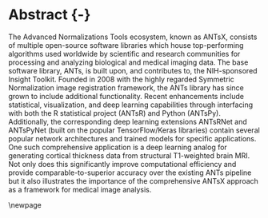 
# Abstract {-}

The Advanced Normalizations Tools ecosystem, known as ANTsX, consists of
multiple open-source software libraries which house top-performing algorithms
used worldwide by scientific and research communities for processing and
analyzing biological and medical imaging data. The base software library, ANTs,
is built upon, and contributes to, the NIH-sponsored Insight Toolkit.  Founded
in 2008 with the highly regarded Symmetric Normalization image registration
framework, the ANTs library has since grown to include additional functionality.
Recent enhancements include statistical, visualization, and deep learning
capabilities through interfacing with both the R statistical project (ANTsR) and
Python (ANTsPy). Additionally, the corresponding deep learning extensions
ANTsRNet and ANTsPyNet (built on the popular TensorFlow/Keras libraries) contain
several popular network architectures and trained models for specific
applications.  One such comprehensive application is a deep learning analog for
generating cortical thickness data from structural T1-weighted brain MRI.  Not
only does this significantly improve computational efficiency and provide
comparable-to-superior accuracy over the existing ANTs pipeline but it also
illustrates the importance of the comprehensive ANTsX approach as a framework
for medical image analysis.

\newpage


